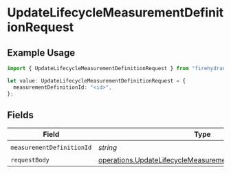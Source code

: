 # UpdateLifecycleMeasurementDefinitionRequest

## Example Usage

```typescript
import { UpdateLifecycleMeasurementDefinitionRequest } from "firehydrant/models/operations";

let value: UpdateLifecycleMeasurementDefinitionRequest = {
  measurementDefinitionId: "<id>",
};
```

## Fields

| Field                                                                                                                                    | Type                                                                                                                                     | Required                                                                                                                                 | Description                                                                                                                              |
| ---------------------------------------------------------------------------------------------------------------------------------------- | ---------------------------------------------------------------------------------------------------------------------------------------- | ---------------------------------------------------------------------------------------------------------------------------------------- | ---------------------------------------------------------------------------------------------------------------------------------------- |
| `measurementDefinitionId`                                                                                                                | *string*                                                                                                                                 | :heavy_check_mark:                                                                                                                       | N/A                                                                                                                                      |
| `requestBody`                                                                                                                            | [operations.UpdateLifecycleMeasurementDefinitionRequestBody](../../models/operations/updatelifecyclemeasurementdefinitionrequestbody.md) | :heavy_minus_sign:                                                                                                                       | N/A                                                                                                                                      |